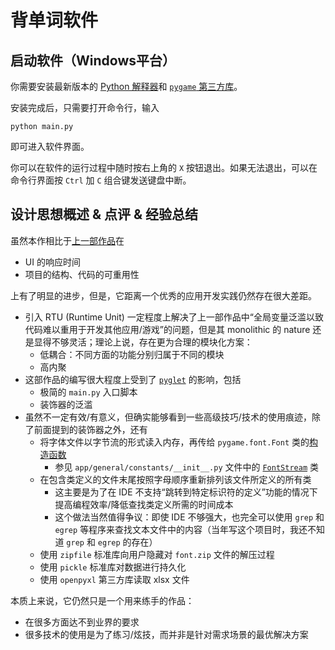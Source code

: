 # 背单词软件

## 启动软件（Windows平台）

你需要安装最新版本的 [Python 解释器](https://www.python.org/downloads/)和 [`pygame` 第三方库](https://www.pygame.org/wiki/GettingStarted#Pygame%20Installation)。

安装完成后，只需要打开命令行，输入
```
python main.py
```
即可进入软件界面。

你可以在软件的运行过程中随时按右上角的 `X` 按钮退出。如果无法退出，可以在命令行界面按 `Ctrl` 加 `C` 组合键发送键盘中断。

## 设计思想概述 & 点评 & 经验总结

虽然本作相比于[上一部作品](https://github.com/wertolf/draw-card-life)在
* UI 的响应时间
* 项目的结构、代码的可重用性

上有了明显的进步，但是，它距离一个优秀的应用开发实践仍然存在很大差距。

* 引入 RTU (Runtime Unit) 一定程度上解决了上一部作品中“全局变量泛滥以致代码难以重用于开发其他应用/游戏”的问题，但是其 monolithic 的 nature 还是显得不够灵活；理论上说，存在更为合理的模块化方案：
  * 低耦合：不同方面的功能分别归属于不同的模块
  * 高内聚
* 这部作品的编写很大程度上受到了 [`pyglet`](https://github.com/pyglet/pyglet) 的影响，包括
  * 极简的 `main.py` 入口脚本
  * 装饰器的泛滥
* 虽然不一定有效/有意义，但确实能够看到一些高级技巧/技术的使用痕迹，除了前面提到的装饰器之外，还有
  * 将字体文件以字节流的形式读入内存，再传给 `pygame.font.Font` 类的[构造函数](https://www.pygame.org/docs/ref/font.html#pygame.font.Font)
    * 参见 `app/general/constants/__init__.py` 文件中的 [`FontStream`](./app/general/constants/__init__.py#L171) 类
  * 在包含类定义的文件末尾按照字母顺序重新排列该文件所定义的所有类
    * 这主要是为了在 IDE 不支持“跳转到特定标识符的定义”功能的情况下提高编程效率/降低查找类定义所需的时间成本
    * 这个做法当然值得争议：即使 IDE 不够强大，也完全可以使用 `grep` 和 `egrep` 等程序来查找文本文件中的内容（当年写这个项目时，我还不知道 `grep` 和 `egrep` 的存在）
  * 使用 `zipfile` 标准库向用户隐藏对 `font.zip` 文件的解压过程
  * 使用 `pickle` 标准库对数据进行持久化
  * 使用 `openpyxl` 第三方库读取 xlsx 文件

本质上来说，它仍然只是一个用来练手的作品：
* 在很多方面达不到业界的要求
* 很多技术的使用是为了练习/炫技，而并非是针对需求场景的最优解决方案
